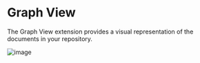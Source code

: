 # Graph View

The Graph View extension provides a visual representation of the documents in your repository.

![image](https://registry.yank-note.com/cdn/@yank-note/extension-graph-view/1.1.0/6e16b573-a9b7-4f40-a7a9-ffa32aa76ab5.png)
